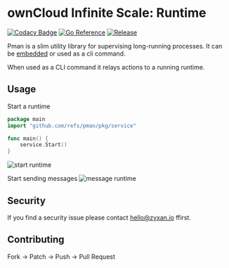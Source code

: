 # ownCloud Infinite Scale: Runtime

[![Codacy Badge](https://api.codacy.com/project/badge/Grade/8badecde63f743868c71850e43cdeb0d)](https://app.codacy.com/manual/refs_2/pman?utm_source=github.com&utm_medium=referral&utm_content=refs/pman&utm_campaign=Badge_Grade_Dashboard)
[![Go Reference](https://pkg.go.dev/badge/github.com/refs/pman.svg)](https://pkg.go.dev/github.com/refs/pman)
[![Release](https://img.shields.io/github/release/refs/pman.svg?style=flat-square)](https://github.com/refs/pman/releases/latest)

Pman is a slim utility library for supervising long-running processes. It can be [embedded](https://github.com/owncloud/ocis/blob/ea2a2b328e7261ed72e65adf48359c0a44e14b40/ocis/pkg/runtime/runtime.go#L84) or used as a cli command.

When used as a CLI command it relays actions to a running runtime.

## Usage

Start a runtime

```go
package main
import "github.com/refs/pman/pkg/service"

func main() {
    service.Start()    
}
```
![start runtime](https://imgur.com/F67hgQk.gif)

Start sending messages
![message runtime](https://imgur.com/O71RlsJ.gif)

## Security

If you find a security issue please contact [hello@zyxan.io](mailto:hello@zyxan.io) ffirst.

## Contributing

Fork -> Patch -> Push -> Pull Request
